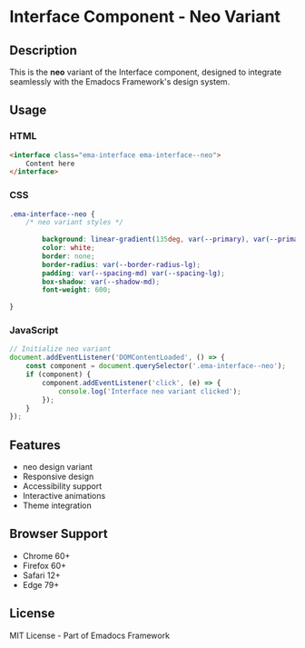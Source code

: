 # Interface Component - Neo Variant

## Description
This is the **neo** variant of the Interface component, designed to integrate seamlessly with the Emadocs Framework's design system.

## Usage

### HTML
```html
<interface class="ema-interface ema-interface--neo">
    Content here
</interface>
```

### CSS
```css
.ema-interface--neo {
    /* neo variant styles */
    
        background: linear-gradient(135deg, var(--primary), var(--primary-dark));
        color: white;
        border: none;
        border-radius: var(--border-radius-lg);
        padding: var(--spacing-md) var(--spacing-lg);
        box-shadow: var(--shadow-md);
        font-weight: 600;
    
}
```

### JavaScript
```javascript
// Initialize neo variant
document.addEventListener('DOMContentLoaded', () => {
    const component = document.querySelector('.ema-interface--neo');
    if (component) {
        component.addEventListener('click', (e) => {
            console.log('Interface neo variant clicked');
        });
    }
});
```

## Features
- neo design variant
- Responsive design
- Accessibility support
- Interactive animations
- Theme integration

## Browser Support
- Chrome 60+
- Firefox 60+
- Safari 12+
- Edge 79+

## License
MIT License - Part of Emadocs Framework
